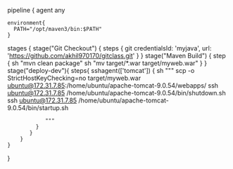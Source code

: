 pipeline {
    agent any

    environment{
      PATH="/opt/maven3/bin:$PATH"
    }
   stages {
        stage("Git Checkout") {
            steps {
                git credentialsId: 'myjava', url: 'https://github.com/akhil970170/gitclass.git'
            }
        }
        stage("Maven Build") {
            step {
            sh "mvn clean package"
            sh "mv target/*.war target/myweb.war"
            }
        }
         stage("deploy-dev"){
         steps{
            sshagent(['tomcat']) {
            sh """
                scp -o StrictHostKeyChecking=no target/myweb.war  ubuntu@172.31.7.85:/home/ubuntu/apache-tomcat-9.0.54/webapps/
                ssh ubuntu@172.31.7.85 /home/ubuntu/apache-tomcat-9.0.54/bin/shutdown.sh
                ssh ubuntu@172.31.7.85 /home/ubuntu/apache-tomcat-9.0.54/bin/startup.sh
                
                """
             }
           }
        }
    }
}
